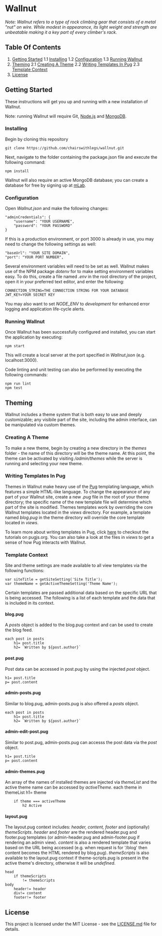 # Wallnut

*Note: Wallnut refers to a type of rock climbing gear that consists of a metal "nut" on wire. While modest in appearance, its light weight and strength are unbeatable making it a key part of every climber's rack.*


## Table Of Contents

1. [Getting Started](#getting-started)
	1.1 [Installing](#installing)
	1.2 [Configuration](#configuration)
	1.3 [Running Wallnut](#running-wallnut)
2. [Theming](#theming)
	2.1 [Creating A Theme](#creating-a-theme)
	2.2 [Writing Templates In Pug](#writing-templates-in-pug)
	2.3 [Template Context](#template-context)
3. [License](#license)


## Getting Started

These instructions will get you up and running with a new installation of Wallnut.

Note: running Wallnut will require Git, [Node.js](https://nodejs.org/en/) and [MongoDB](https://www.mongodb.com/).


### Installing

Begin by cloning this repository

	git clone https://github.com/chairswithlegs/wallnut.git
    
   
Next, navigate to the folder containing the package.json file and execute the following command:

	npm install
    
Wallnut will also require an active MongoDB database; you can create a database for free by signing up at [mLab](https://mlab.com/).


### Configuration

Open *Wallnut.json* and make the following changes:

	"adminCredentials": {
        "username": "YOUR USERNAME",
        "password": "YOUR PASSWORD"
    }

If this is a production environment, or port 3000 is already in use, you may need to change the following settings as well:

	"baseUrl": "YOUR SITE DOMAIN",
    "port": "YOUR PORT NUMBER",

Several environment variables will need to be set as well. Wallnut makes use of the NPM package *dotenv* for to make setting environment variables easy. To do this, create a file named *.env* in the root directory of the project, open it in your preferred text editor, and enter the following:

	CONNECTION_STRING=THE CONNECTION STRING FOR YOUR DATABASE
	JWT_KEY=YOUR SECRET KEY


You may also want to set *NODE_ENV* to *development* for enhanced error logging and application life-cycle alerts.


### Running Wallnut

Once Wallnut has been successfully configured and installed, you can start the application by executing:

	npm start
    
This will create a local server at the port specified in *Wallnut.json* (e.g. localhost:3000).

Code linting and unit testing can also be performed by executing the following commands:

	npm run lint
    npm test


## Theming

Wallnut includes a theme system that is both easy to use and deeply customizable; any visibile part of the site, including the admin interface, can be manipulated via custom themes.


### Creating A Theme

To make a new theme, begin by creating a new directory in the *themes* folder - the name of this directory will be the theme name. At this point, the theme can be activated by visiting */admin/themes* while the server is running and selecting your new theme.


### Writing Templates In Pug

Themes in Wallnut make heavy use of the [Pug](https://pugjs.org) templating language, which features a simple HTML-like language. To change the appearance of any part of your Wallnut site, create a new *.pug* file in the root of your theme directory; the specific name of the new template file will determine which part of the site is modified. Themes templates work by overriding the core Wallnut templates located in the *views* directory. For example, a template named *blog.pug* in the theme directory will override the core template located in *views*.

To learn more about writing templates in Pug, click [here](https://pugjs.org/api/getting-started.html) to checkout the tutorials on pugjs.org. You can also take a look at the files in *views* to get a sense of how Pug interacts with Wallnut.


### Template Context

Site and theme settings are made available to all view templates via the following functions:

    var siteTitle = getSiteSetting('Site Title');
    var themeName = getActiveThemeSetting('Theme Name');

Certain templates are passed additional data based on the specific URL that is being accessed. The following is a list of each template and the data that is included in its context.

#### blog.pug

A *posts* object is added to the blog.pug context and can be used to create the blog feed.

    each post in posts
        h1= post.title
        h2= `Written by ${post.author}`


#### post.pug

Post data can be accessed in post.pug by using the injected *post* object.

    h1= post.title
    p= post.content


#### admin-posts.pug

Similar to blog.pug, admin-posts.pug is also offered a *posts* object.

    each post in posts
        h1= post.title
        h2= `Written by ${post.author}`


#### admin-edit-post.pug

Similar to post.pug, admin-posts.pug can accesss the post data via the *post* object.

    h1= post.title
    p= post.content


#### admin-themes.pug

An array of the names of installed themes are injected via *themeList* and the active theme name can be accessed by *activeTheme*.
    each theme in themeList
        h1= theme
        
        if theme === activeTheme
            h2 Active


#### layout.pug

The layout.pug context includes: *header, content, footer* and (optionally) *themeScripts*. *header* and *footer* are the rendered header.pug and footer.pug templates (or admin-header.pug and admin-footer.pug if rendering an admin view). *content* is also a rendered template that varies based on the URL being accessed (e.g. when request is for '/blog' then content becomes the HTML rendered by blog.pug). *themeScripts* is also available to the layout.pug context if theme-scripts.pug is present in the active theme's directory, otherwise it will be *undefined*.

    head
        if themeScripts
            != themeScripts
    body
        header!= header    
        div!= content
        footer!= footer


## License

This project is licensed under the MIT License - see the [LICENSE.md](LICENSE.md) file for details.